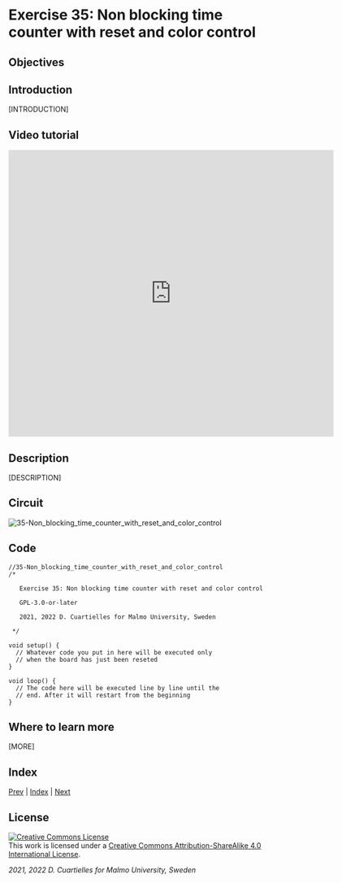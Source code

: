 # Exercise 35: Non blocking time counter with reset and color control

## Objectives



## Introduction

[INTRODUCTION]





## Video tutorial

<iframe src="https://player.vimeo.com/video/529121918?h=ffeb6445a9" width="640" height="564" frameborder="0" allow="autoplay; fullscreen" allowfullscreen></iframe>

## Description

[DESCRIPTION]

## Circuit

![35-Non_blocking_time_counter_with_reset_and_color_control]()

## Code

```c_cpp
//35-Non_blocking_time_counter_with_reset_and_color_control
/*

   Exercise 35: Non blocking time counter with reset and color control

   GPL-3.0-or-later

   2021, 2022 D. Cuartielles for Malmo University, Sweden

 */

void setup() {
  // Whatever code you put in here will be executed only 
  // when the board has just been reseted
}

void loop() {
  // The code here will be executed line by line until the 
  // end. After it will restart from the beginning
}
```

## Where to learn more

[MORE]

## Index

[Prev](../34-Non_blocking_button_potentiometer_LEDring/34-Non_blocking_button_potentiometer_LEDring.md) |  [Index](../course_index.md) |  [Next](../36-Non_blocking_time_counter_with_reset_color_control_and_proximity/36-Non_blocking_time_counter_with_reset_color_control_and_proximity.md)

## License

<a rel="license" href="http://creativecommons.org/licenses/by-sa/4.0/"><img alt="Creative Commons License" style="border-width:0" src="https://i.creativecommons.org/l/by-sa/4.0/80x15.png" /></a><br />This work is licensed under a <a rel="license" href="http://creativecommons.org/licenses/by-sa/4.0/">Creative Commons Attribution-ShareAlike 4.0 International License</a>.

*2021, 2022 D. Cuartielles for Malmo University, Sweden*
